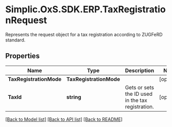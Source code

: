 # Simplic.OxS.SDK.ERP.TaxRegistrationRequest
Represents the request object for a tax registration according to ZUGFeRD standard.

## Properties

Name | Type | Description | Notes
------------ | ------------- | ------------- | -------------
**TaxRegistrationMode** | **TaxRegistrationMode** |  | [optional] 
**TaxId** | **string** | Gets or sets the ID used in the tax registration. | [optional] 

[[Back to Model list]](../README.md#documentation-for-models) [[Back to API list]](../README.md#documentation-for-api-endpoints) [[Back to README]](../README.md)


